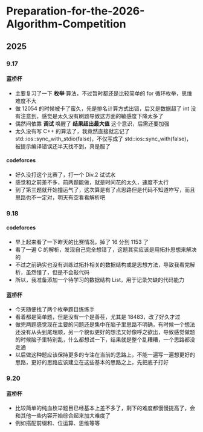 # Preparation-for-the-2026-Algorithm-Competition

## 2025

### 9.17

#### **蓝桥杯**

- 主要复习了一下 **枚举** 算法，不过暂时都还是比较简单的 for 循环枚举，思维难度不大
- 做 12054 的时候被卡了蛮久，先是排名计算方式出错，后又是数据超了 int 没有注意到，感觉是太久没有刷题导致这方面的敏感度下降太多了
- 偶然间依靠 **调试** 唤醒了 **结果超出最大值** 这个意识，后需还要加强
- 太久没有写 C++ 的算法了，我竟然直接就忘记了 std::ios::sync_with_stdio(false)，不仅写成了 std::ios::sync_with(false)，被提示编译错误还半天找不到，真是服了

#### **codeforces**

- 好久没打这个比赛了，打一个 Div.2 试试水
- 感觉和之前差不多，前两题能做，就是时间花的太久，速度不太行
- 到了第三题就开始撞运气了，这次算是有了点思路但是代码不知道咋写，而且思路也不一定对，明天有空看看解析吧


### 9.18

#### **codeforces**

- 早上起来看了一下昨天的比赛情况，掉了 16 分到 1153 了
- 看了一遍 C 的解析，发现自己完全想错了，这题其实应该是用拓扑思想来解决的
- 不过之前确实也没有训练过拓扑相关的数据结构或是思想方法，导致我看完解析，虽然懂了，但是不会敲代码
- 所以，我准备添加一个待学习的数据结构 List，用于记录欠缺的代码能力

#### **蓝桥杯**

- 今天随便找了两个枚举题目练练手
- 看着都是简单题，但是没有一个是善茬，尤其是 18483，改了好久才过
- 做完两题感觉现在主要的问题还是集中在脑子里思路不明确，有时候一个想法还没有从头到尾理顺，另一个貌似更好的想法又好像呼之欲出，导致感觉做题的时候脑子里特别乱，什么都想试一下，结果就是整个乱糟糟，一个思路都没走通
- 以后做这种题应该保持更多的专注在当前的思路上，不能一遍写一遍想更好的思路，更好的思路应该建立在这些基本的思路之上，先把底子打好

### 9.20

#### **蓝桥杯**

- 比较简单的纯血枚举题目已经基本上差不多了，剩下的难度都慢慢提高了，会和其他一些内容开始综合起来加大难度了
- 例如搭配前缀和、位运算、思维等等